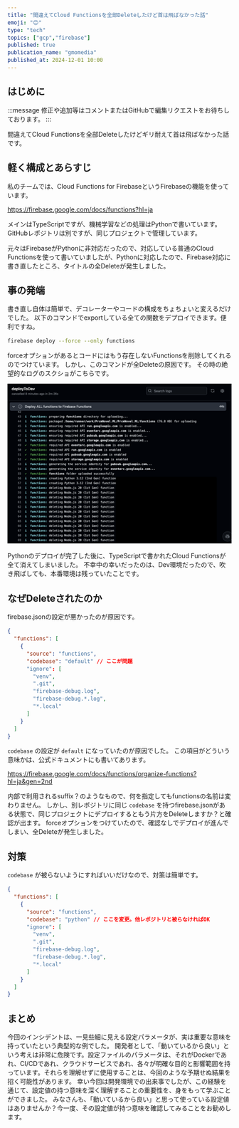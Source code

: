 ```yaml
---
title: "間違えてCloud Functionsを全部Deleteしたけど首は飛ばなかった話"
emoji: "😊"
type: "tech"
topics: ["gcp","firebase"]
published: true
publication_name: "gmomedia"
published_at: 2024-12-01 10:00
---
```


## はじめに

:::message
修正や追加等はコメントまたはGitHubで編集リクエストをお待ちしております。
:::

間違えてCloud Functionsを全部Deleteしたけどギリ耐えて首は飛ばなかった話です。

## 軽く構成とあらすじ

私のチームでは、Cloud Functions for FirebaseというFirebaseの機能を使っています。

https://firebase.google.com/docs/functions?hl=ja

メインはTypeScriptですが、機械学習などの処理はPythonで書いています。
GitHubレポジトリは別ですが、同じプロジェクトで管理しています。

元々はFirebaseがPythonに非対応だったので、対応している普通のCloud Functionsを使って書いていましたが、Pythonに対応したので、Firebase対応に書き直したところ、タイトルの全Deleteが発生しました。

## 事の発端

書き直し自体は簡単で、デコレーターやコードの構成をちょちょいと変えるだけでした。
以下のコマンドでexportしている全ての関数をデプロイできます。便利ですね。

```bash
firebase deploy --force --only functions
```

forceオプションがあるとコードにはもう存在しないFunctionsを削除してくれるのでつけています。
しかし、このコマンドが全Deleteの原因です。
その時の絶望的なログのスクショがこちらです。

![](/images/a8f8a45b686cf3/img.png)

Pythonのデプロイが完了した後に、TypeScriptで書かれたCloud Functionsが全て消えてしまいました。
不幸中の幸いだったのは、Dev環境だったので、吹き飛ばしても、本番環境は残っていたことです。

## なぜDeleteされたのか

firebase.jsonの設定が悪かったのが原因です。

```json
{
  "functions": [
    {
      "source": "functions",
      "codebase": "default" // ここが問題
      "ignore": [
        "venv",
        ".git",
        "firebase-debug.log",
        "firebase-debug.*.log",
        "*.local"
      ]
    }
  ]
}
```

`codebase` の設定が `default` になっていたのが原因でした。
この項目がどういう意味かは、公式ドキュメントにも書いてあります。

https://firebase.google.com/docs/functions/organize-functions?hl=ja&gen=2nd

内部で利用されるsuffix？のようなもので、何を指定してもfunctionsの名前は変わりません。
しかし、別レポジトリに同じ `codebase` を持つfirebase.jsonがある状態で、同じプロジェクトにデプロイするともう片方をDeleteしますか？と確認が出ます。
forceオプションをつけていたので、確認なしでデプロイが進んでしまい、全Deleteが発生しました。

## 対策

`codebase` が被らないようにすればいいだけなので、対策は簡単です。

```json
{
  "functions": [
    {
      "source": "functions",
      "codebase": "python" // ここを変更。他レポジトリと被らなければOK
      "ignore": [
        "venv",
        ".git",
        "firebase-debug.log",
        "firebase-debug.*.log",
        "*.local"
      ]
    }
  ]
}
```

## まとめ

今回のインシデントは、一見些細に見える設定パラメータが、実は重要な意味を持っていたという典型的な例でした。
開発者として、「動いているから良い」という考えは非常に危険です。設定ファイルのパラメータは、それがDockerであれ、CI/CDであれ、クラウドサービスであれ、各々が明確な目的と影響範囲を持っています。それらを理解せずに使用することは、今回のような予期せぬ結果を招く可能性があります。
幸い今回は開発環境での出来事でしたが、この経験を通じて、設定値の持つ意味を深く理解することの重要性を、身をもって学ぶことができました。
みなさんも、「動いているから良い」と思って使っている設定値はありませんか？今一度、その設定値が持つ意味を確認してみることをお勧めします。
